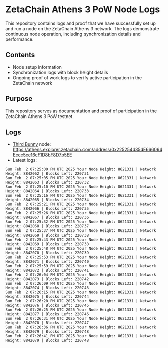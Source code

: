 # ZetaChain Athens 3 PoW Node Logs
This repository contains logs and proof that we have successfully set up and run a node on the ZetaChain Athens 3 network. The logs demonstrate continuous node operation, including synchronization details and performance.

## Contents
- Node setup information
- Synchronization logs with block height details
- Ongoing proof of work logs to verify active participation in the ZetaChain network

## Purpose
This repository serves as documentation and proof of participation in the ZetaChain Athens 3 PoW testnet.

## Logs

- [Third Bunny](https://thirdbunny.xyz/) node: https://athens.explorer.zetachain.com/address/0x225254d35dE666064Eccc5ce16eF1D8bF8D7b5EE
- Latest logs:
```
Sun Feb  2 07:25:00 PM UTC 2025 Your Node Height: 8621331 | Network Height: 8842062 | Blocks Left: 220731
Sun Feb  2 07:25:05 PM UTC 2025 Your Node Height: 8621331 | Network Height: 8842063 | Blocks Left: 220732
Sun Feb  2 07:25:10 PM UTC 2025 Your Node Height: 8621331 | Network Height: 8842064 | Blocks Left: 220733
Sun Feb  2 07:25:16 PM UTC 2025 Your Node Height: 8621331 | Network Height: 8842065 | Blocks Left: 220734
Sun Feb  2 07:25:21 PM UTC 2025 Your Node Height: 8621331 | Network Height: 8842066 | Blocks Left: 220735
Sun Feb  2 07:25:26 PM UTC 2025 Your Node Height: 8621331 | Network Height: 8842067 | Blocks Left: 220736
Sun Feb  2 07:25:32 PM UTC 2025 Your Node Height: 8621331 | Network Height: 8842068 | Blocks Left: 220737
Sun Feb  2 07:25:37 PM UTC 2025 Your Node Height: 8621331 | Network Height: 8842069 | Blocks Left: 220738
Sun Feb  2 07:25:43 PM UTC 2025 Your Node Height: 8621331 | Network Height: 8842069 | Blocks Left: 220738
Sun Feb  2 07:25:48 PM UTC 2025 Your Node Height: 8621331 | Network Height: 8842070 | Blocks Left: 220739
Sun Feb  2 07:25:53 PM UTC 2025 Your Node Height: 8621331 | Network Height: 8842071 | Blocks Left: 220740
Sun Feb  2 07:25:59 PM UTC 2025 Your Node Height: 8621331 | Network Height: 8842072 | Blocks Left: 220741
Sun Feb  2 07:26:04 PM UTC 2025 Your Node Height: 8621331 | Network Height: 8842073 | Blocks Left: 220742
Sun Feb  2 07:26:09 PM UTC 2025 Your Node Height: 8621331 | Network Height: 8842074 | Blocks Left: 220743
Sun Feb  2 07:26:15 PM UTC 2025 Your Node Height: 8621331 | Network Height: 8842075 | Blocks Left: 220744
Sun Feb  2 07:26:20 PM UTC 2025 Your Node Height: 8621331 | Network Height: 8842076 | Blocks Left: 220745
Sun Feb  2 07:26:25 PM UTC 2025 Your Node Height: 8621331 | Network Height: 8842077 | Blocks Left: 220746
Sun Feb  2 07:26:31 PM UTC 2025 Your Node Height: 8621331 | Network Height: 8842078 | Blocks Left: 220747
Sun Feb  2 07:26:36 PM UTC 2025 Your Node Height: 8621331 | Network Height: 8842079 | Blocks Left: 220748
Sun Feb  2 07:26:41 PM UTC 2025 Your Node Height: 8621331 | Network Height: 8842079 | Blocks Left: 220748
```
